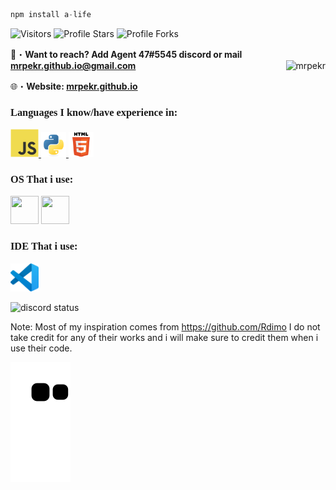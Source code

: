 ```js
npm install a-life
```

<img src="https://komarev.com/ghpvc/?username=mrpekr&label=Profile%20Views&color=008042&style=flat&label=Visitors" alt="Visitors"></a>
<img src="https://img.shields.io/badge/dynamic/json?&label=Total%20Stars&color=008042&style=flat&style=for-the-badge&query=%24.stars&url=https://api.github-star-counter.workers.dev/user/mrpekr" alt="Profile Stars"></a>
<img src="https://img.shields.io/badge/dynamic/json?&label=Total%20Forks&color=008042&style=flat&style=for-the-badge&query=%24.forks&url=https://api.github-star-counter.workers.dev/user/mrpekr" alt="Profile Forks"></a>

📩・**Want to reach? Add Agent 47#5545 discord or mail mrpekr.github.io@gmail.com**
</a><img align="right" src="https://github-readme-stats.vercel.app/api/top-langs?username=mrpekr&theme=dark&show_icons=true&locale=en&layout=compact&langs_count=10&custom_title=Most Used Coding Languages" alt="mrpekr" /> </p>
🌐・**Website: [mrpekr.github.io](https://mrpekr.github.io)**
<h3 style="font-family:verdana" align="left">Languages I know/have experience in:</h3>
<p align="left"> <a href="https://developer.mozilla.org/en-US/docs/Web/JavaScript" target="_blank"> <img src="https://raw.githubusercontent.com/devicons/devicon/master/icons/javascript/javascript-original.svg" alt="javascript" width="45" height="45"/> </a> <a href="https://www.python.org" target="_blank"> <img src="https://raw.githubusercontent.com/devicons/devicon/master/icons/python/python-original.svg" alt="python" width="40" height="40"/> </a> <a href="https://www.w3schools.com/cs/" target="_blank"> <a href="https://www.w3schools.com/html/" target="_blank"> <img src="https://raw.githubusercontent.com/devicons/devicon/master/icons/html5/html5-original-wordmark.svg" alt="html5" width="40" height="40"/></a>
  
<h3 style="font-family:verdana" align="left">OS That i use:</h3>
<p align="left"> <img src="https://cdn.jsdelivr.net/gh/devicons/devicon/icons/ubuntu/ubuntu-plain-wordmark.svg" width="45" height="45"/>  <img src="https://cdn.jsdelivr.net/gh/devicons/devicon/icons/windows8/windows8-original.svg" width="45" height="45"/>
  
<h3 style="font-family:verdana" align="left">IDE That i use:</h3>
 
 <p align="left"> <img src="https://raw.githubusercontent.com/mrpekr/images/b5d343a8ca09ef45020463aaf0d993efeee19119/vscode.svg" width="45" height="45"/>

  <img src="https://discord.c99.nl/widget/theme-1/310024406200090624.png" alt="discord status"><a/>  
  
  Note: Most of my inspiration comes from https://github.com/Rdimo I do not take credit for any of their works and i will make sure to credit them when i use their code. 
  
  <img src="https://github.com/rafaballerini/rafaballerini/blob/output/github-contribution-grid-snake.svg" alt="sneke"></a>
